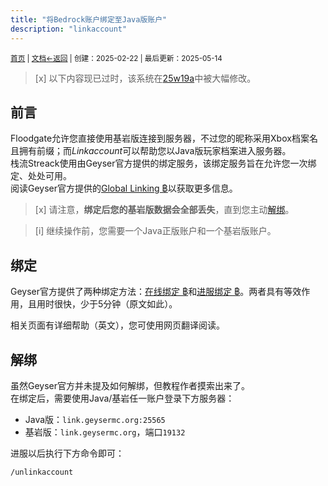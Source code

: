 ```yaml
---
title: "将Bedrock账户绑定至Java版账户"
description: "linkaccount"
---
```

<small id="old_menu"><a href="/Streack/">首页</a> | <a href="/Streack/doc/">文档</a></small><small><a href="/Streack/doc">←返回</a> |
 创建：2025-02-22 | 最后更新：2025-05-14</small><br>

> [x] 以下内容现已过时，该系统在[25w19a](/Streack/doc/updata#25w19a)中被大幅修改。

## 前言

Floodgate允许您直接使用基岩版连接到服务器，不过您的昵称采用Xbox档案名且拥有前缀；而*Linkaccount*可以帮助您以Java版玩家档案进入服务器。<br>
栈流Streack使用由Geyser官方提供的绑定服务，该绑定服务旨在允许您一次绑定、处处可用。<br>
阅读Geyser官方提供的[Global Linking ฿](https://link.geysermc.org/)以获取更多信息。<br>

> [x] 请注意，**绑定后您的基岩版数据会全部丢失**，直到您主动[解绑](#解绑)。

> [i] 继续操作前，您需要一个Java正版账户和一个基岩版账户。

## 绑定
Geyser官方提供了两种绑定方法：[在线绑定 ฿](https://link.geysermc.org/method/online)和[进服绑定 ฿](https://link.geysermc.org/method/server)。两者具有等效作用，且用时很快，少于5分钟（原文如此）。

相关页面有详细帮助（英文），您可使用网页翻译阅读。

## 解绑
虽然Geyser官方并未提及如何解绑，但教程作者摸索出来了。<br>
在绑定后，需要使用Java/基岩任一账户登录下方服务器：

* Java版：`link.geysermc.org:25565`
* 基岩版：`link.geysermc.org`，端口`19132`

进服以后执行下方命令即可：

```text
/unlinkaccount
```

<script src="https://rs.kdxiaoyi.top/res/scripts/js/sober@1.0.6.min.js"></script><script src="https://kdxiaoyi.top/Streack/page/js/pmd.js"></script><script src="https://rs.kdxiaoyi.top/res/scripts/js/pmd-reRender.min.js"></script>